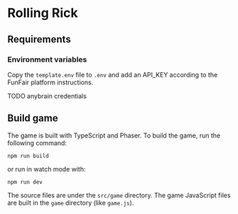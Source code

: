 # Rolling Rick

## Requirements

### Environment variables

Copy the `template.env` file to `.env` and add an API_KEY according to the FunFair platform instructions.

TODO anybrain credentials

## Build game

The game is built with TypeScript and Phaser. To build the game, run the following command:

```
npm run build
```

or run in watch mode with:

```
npm run dev
```

The source files are under the `src/game` directory. The game JavaScript files are built in the `game` directory (like `game.js`).
